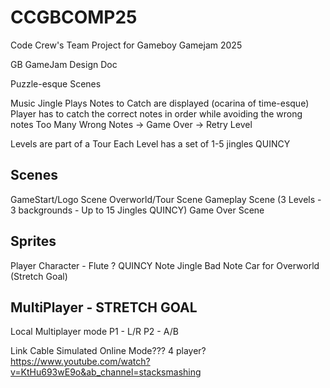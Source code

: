 # CCGBCOMP25
Code Crew's Team Project for Gameboy Gamejam 2025

GB GameJam Design Doc


Puzzle-esque Scenes

Music Jingle Plays
Notes to Catch are displayed (ocarina of time-esque)
Player has to catch the correct notes in order while avoiding the wrong notes
Too Many Wrong Notes -> Game Over -> Retry Level

Levels are part of a Tour
Each Level has a set of 1-5 jingles QUINCY

Scenes
------
GameStart/Logo Scene
Overworld/Tour Scene
Gameplay Scene (3 Levels - 3 backgrounds - Up to 15 Jingles QUINCY)
Game Over Scene

Sprites
------
Player Character - Flute ? QUINCY
Note
Jingle
Bad Note
Car for Overworld (Stretch Goal)

MultiPlayer - STRETCH GOAL
-----
Local Multiplayer mode 
P1 - L/R
P2 - A/B

Link Cable Simulated Online Mode???
4 player?
https://www.youtube.com/watch?v=KtHu693wE9o&ab_channel=stacksmashing
